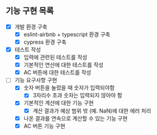 ## 기능 구현 목록
- [x] 개발 환경 구축
  - [x] eslint-airbnb + typescript 환경 구축
  - [x] cypress 환경 구축
- [x] 테스트 작성
  - [x] 입력에 관련된 테스트를 작성
  - [x] 기본적인 연산에 대한 테스트를 작성
  - [x] AC 버튼에 대한 테스트를 작성
- [ ] 기능 요구사항 구현
  - [x] 숫자 버튼을 눌렀을 때 숫자가 입력되야함
    - [x] 3자리수 초과 숫자는 입력되지 않아야 함
  - [x] 기본적인 계산에 대한 기능 구현
    - [x] 계산 결과가 예상 범위 밖 (예. NaN)에 대한 에러 처리 
  - [x] 나온 결과를 연속으로 계산할 수 있는 기능 구현
  - [x] AC 버튼 기능 구현
